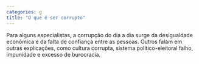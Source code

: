 ```yaml
---
categories: g
title: "O que é ser corrupto"
---
```

Para alguns especialistas, a corrupção do dia a dia surge da desigualdade econômica e da falta de confiança entre as pessoas. Outros falam em outras explicações, como cultura corrupta, sistema político-eleitoral falho, impunidade e excesso de burocracia.